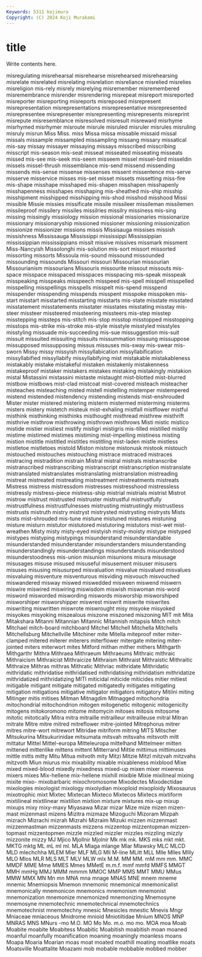 ```yaml
---
Keywords: 5311 kojimura
Copyright: (C) 2024 Koji Murakami
---
```


# title

Write contents here.



misregulating
misrehearsal misrehearse misrehearsed misrehearsing misrelate misrelated misrelating misrelation misreliance misrelied
misrelies misreligion mis-rely misrely misrelying misremember misremembered misremembrance misrender misrendering
misrepeat misreport misreported misreporter misreporting misreports misreposed misrepresent misrepresentation misrepresentations
misrepresentative misrepresented misrepresentee misrepresenter misrepresenting misrepresents misreprint misrepute misresemblance misresolved
misresult misreward misrhyme misrhymed misrhymer misroute misrule misruled misruler misrules
misruling misruly misrun Miss Miss. miss Missa missa missable missaid
missal missals missample missampled missampling missang missary missatical mis-say missay
missayer missaying missays misscribed misscribing misscript mis-season mis-seat misseat misseated
misseating misseats missed mis-see mis-seek mis-seem misseem missel missel-bird misseldin
missels missel-thrush missemblance mis-send missend missending missends mis-sense missense missenses
missent missentence mis-serve misserve misservice misses mis-set misset missets missetting
miss-fire mis-shape misshape misshaped mis-shapen misshapen misshapenly misshapenness misshapes misshaping
mis-sheathed mis-ship misship misshipment misshipped misshipping mis-shod misshod misshood Missi
missible Missie missies missificate missile missileer missileman missilemen missileproof missilery
missiles missilries missilry missiness mis-sing missing missingly missiology mission missional
missionaries missionarize missionary missionaryship missioned missioner missioning missionization missionize missionizer
missions missis Missisauga missises missish missishness Mississauga Mississippi mississippi Mississippian
mississippian mississippians missit missive missives missmark missment Miss-Nancyish Missolonghi mis-solution
mis-sort missort missorted missorting missorts Missoula mis-sound missound missounded missounding
missounds Missouri missouri Missourian missourian Missourianism missourians Missouris missourite missout
missouts mis-space misspace misspaced misspaces misspacing mis-speak misspeak misspeaking misspeaks
misspeech misspeed mis-spell misspell misspelled misspelling misspellings misspells misspelt mis-spend
misspend misspender misspending misspends misspent misspoke misspoken mis-start misstart misstarted
misstarting misstarts mis-state misstate misstated misstatement misstatements misstater misstates misstating
misstay mis-steer missteer missteered missteering missteers mis-step misstep misstepping missteps
mis-stitch mis-stop misstop misstopped misstopping misstops mis-strike mis-stroke mis-style misstyle
misstyled misstyles misstyling missuade mis-succeeding mis-sue missuggestion mis-suit missuit missuited
missuiting missuits missummation missung missuppose missupposed missupposing missus missuses mis-sway
mis-swear mis-sworn Missy missy missyish missyllabication missyllabification missyllabified missyllabify missyllabifying
mist mistakable mistakableness mistakably mistake mistakeful mistaken mistakenly mistakenness mistakeproof
mistaker mistakers mistakes mistaking mistakingly mistakion mistal Mistassini mistassini mistaste
mistaught mist-blotted mist-blurred mistbow mistbows mist-clad mistcoat mist-covered misteach misteacher
misteaches misteaching misted mistell mistelling mistemper mistempered mistend mistended mistendency
mistending mistends mist-enshrouded Mister mister mistered mistering misterm mistermed misterming
misterms misters mistery mistetch misteuk mist-exhaling mistfall mistflower mistful misthink
misthinking misthinks misthought misthread misthrew misthrift misthrive misthrow misthrowing misthrown
misthrows Misti mistic mistico mistide mistier mistiest mistify mistigri mistigris
mis-tilled mistilled mistily mistime mistimed mistimes mistiming mist-impelling mistiness misting
mistion mistitle mistitled mistitles mistitling mist-laden mistle mistless mistletoe mistletoes
mistold Miston mistone mistonusk mistook mistouch mistouched mistouches mistouching mistrace
mistraced mistraces mistracing mistradition mistrain Mistral mistral mistrals mistranscribe mistranscribed
mistranscribing mistranscript mistranscription mistranslate mistranslated mistranslates mistranslating mistranslation mistreading mistreat
mistreated mistreating mistreatment mistreatments mistreats Mistress mistress mistressdom mistresses mistresshood
mistressless mistressly mistress-piece mistress-ship mistrial mistrials mistrist Mistrot mistrow mistrust
mistrusted mistruster mistrustful mistrustfully mistrustfulness mistrustfulnesses mistrusting mistrustingly mistrustless mistrusts
mistruth mistry mistryst mistrysted mistrysting mistrysts Mists mists mist-shrouded mis-tune
mistune mistuned mistunes mistuning misture misturn mistutor mistutored mistutoring mistutors
mist-wet mist-wreathen Misty misty misty-eyed mistyish misty-moisty mistype mistyped mistypes
mistyping mistypings misunderstand misunderstandable misunderstanded misunderstander misunderstanders misunderstanding misunderstandingly misunderstandings
misunderstands misunderstood misunderstoodness mis-union misunion misunions misura misusage misusages misuse
misused misuseful misusement misuser misusers misuses misusing misusurped misvaluation misvalue
misvalued misvalues misvaluing misventure misventurous misviding misvouch misvouched miswandered misway
miswed miswedded misween miswend miswern miswire miswired miswiring miswisdom miswish
miswoman mis-word misword misworded miswording miswords misworship misworshiped misworshiper misworshipper
miswrest miswrit miswrite miswrites miswriting miswritten miswrote miswrought misy misyoke
misyoked misyokes misyoking miszealous miszone miszoned miszoning MIT mit Mita
Mitakshara Mitanni Mitannian Mitannic Mitannish mitapsis Mitch mitch Mitchael mitch-board
mitchboard Mitchel Mitchell Mitchella Mitchells Mitchellsburg Mitchellville Mitchiner mite Mitella
miteproof miter miter-clamped mitered miterer miterers miterflower mitergate mitering miter-jointed
miters miterwort mites Mitford mithan mither mithers Mithgarth Mithgarthr Mithra
Mithraea Mithraeum Mithraeums Mithraic mithraic Mithraicism Mithraicist Mithraicize Mithraism Mithraist
Mithraistic Mithraitic Mithraize Mithras mithras Mithratic Mithriac mithridate Mithridatic mithridatic
mithridatise mithridatised mithridatising mithridatism mithridatize mithridatized mithridatizing MITI miticidal miticide
miticides mitier mitiest mitigable mitigant mitigate mitigated mitigatedly mitigates mitigating
mitigation mitigations mitigative mitigator mitigators mitigatory Mitilni miting Mitinger mitis
mitises Mitman Mitnagdim Mitnagged mitochondria mitochondrial mitochondrion mitogen mitogenetic mitogenic
mitogenicity mitogens mitokoromono mitome mitomycin mitoses mitosis mitosome mitotic mitotically
Mitra mitra mitraille mitrailleur mitrailleuse mitral Mitran mitrate Mitre mitre
mitred mitreflower mitre-jointed Mitrephorus mitrer mitres mitre-wort mitrewort Mitridae mitriform
mitring MITS Mitscher Mitsukurina Mitsukurinidae mitsumata mitsvah mitsvahs mitsvoth mitt
mittatur Mittel Mittel-europa Mitteleuropa mittelhand Mittelmeer mitten mittened mittenlike mittens
mittent Mitterrand Mittie mittimus mittimuses mittle mitts mitty Mitu Mitua
mitvoth mity Mitzi Mitzie Mitzl mitzvah mitzvahs mitzvoth Miun miurus
mix mixability mixable mixableness mixblood Mixe mixed mixed-blood mixedly mixedness
mixed-up mixen mixer mixeress mixers mixes Mix-hellene mix-hellene mixhill mixible
Mixie mixilineal mixing mixite mixo- mixobarbaric mixochromosome Mixodectes Mixodectidae mixologies
mixologist mixology mixolydian mixoploid mixoploidy Mixosaurus mixotrophic mixt Mixtec Mixtecan
Mixteco Mixtecos Mixtecs mixtiform mixtilineal mixtilinear mixtilion mixtion mixture mixtures
mix-up mixup mixups mixy mixy-maxy Miyasawa Mizar mizar Mize mize
mizen mizen-mast mizenmast mizens Mizitra mizmaze Mizoguchi Mizoram Mizpah mizrach
Mizrachi mizrah Mizrahi Mizraim Mizuki mizzen mizzenmast mizzenmastman mizzenmasts mizzens
mizzentop mizzentopman mizzen-topmast mizzentopmen mizzle mizzled mizzler mizzles mizzling mizzly
mizzonite mizzy MJ Mjico Mjollnir Mjolnir Mk mk mk. MKS
mks mkt mkt. MKTG mktg ML mL ml ml. MLA
Mlaga mlange Mlar Mlawsky MLC MLCD MLD mlechchha MLEM Mler
MLF MLG Mli M-line MLitt MLL Mlle Mlles Mllly MLO
Mlos MLR MLS MLT MLV MLW mlx M.M. MM MM.
mM mm mm. MMC MMDF MME Mme MMES Mmes MMetE
m.m.f. mmf mmfd MMFS MMGT MMH mmHg MMJ MMM mmmm
MMOC MMP MMS MMT MMU MMus MMW MMX MN Mn
mn MNA mna mnage MNAS MNE mnem mneme mnemic Mnemiopsis
Mnemon mnemonic mnemonical mnemonicalist mnemonically mnemonicon mnemonics mnemonism mnemonist mnemonization
mnemonize mnemonized mnemonizing Mnemosyne mnemosyne mnemotechnic mnemotechnical mnemotechnics mnemotechnist mnemotechny
mnesic Mnesicles mnestic Mnevis Mngr Mniaceae mniaceous Mnidrome mnioid Mniotiltidae
Mnium MNOS MNP MNRAS MNS MNurs -mo M.O. MO Mo
Mo. m.o. mo mo. MOA moa Moab Moabite moabite Moabitess
Moabitic Moabitish moabitish moan moaned moanful moanfully moanification moaning moaningly
moanless moans Moapa Moaria Moarian moas moat moated moathill moating
moatlike moats Moatsville Moattalite Moazami mob mobable mobbable mobbed mobber
